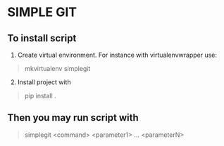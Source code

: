 # SIMPLE GIT

## To install script 
1. Create virtual environment. For instance with virtualenvwrapper use:
> mkvirtualenv simplegit

2. Install project with 
> pip install .

## Then you may run script with
> simplegit &lt;command&gt; &lt;parameter1&gt; ... &lt;parameterN&gt;